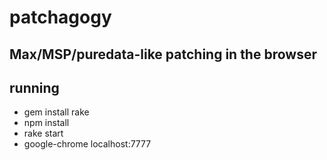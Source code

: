 # patchagogy
## Max/MSP/puredata-like patching in the browser

## running
* gem install rake
* npm install
* rake start
* google-chrome localhost:7777


